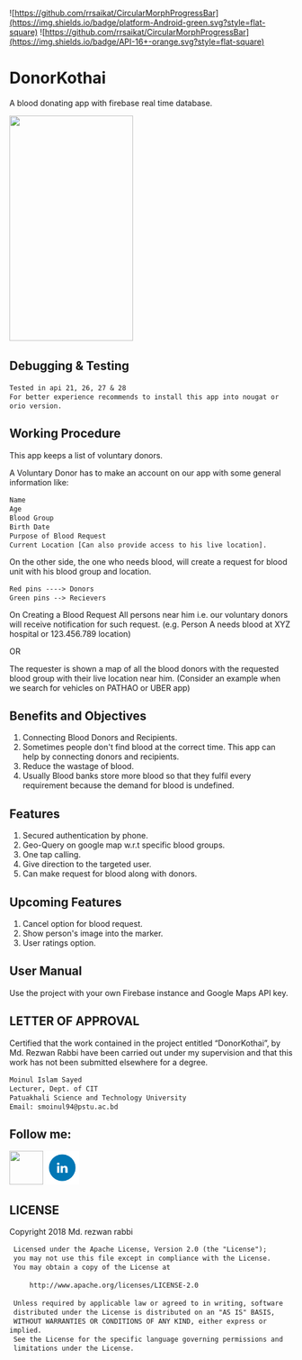 ![https://github.com/rrsaikat/CircularMorphProgressBar](https://img.shields.io/badge/platform-Android-green.svg?style=flat-square)
![https://github.com/rrsaikat/CircularMorphProgressBar](https://img.shields.io/badge/API-16+-orange.svg?style=flat-square)
# DonorKothai
A blood donating app with firebase real time database.

<p align="start">
  <img src="https://github.com/rrsaikat/DonorKothai/blob/master/searchDonor.gif" height="400" width="220"/>
</p>

## Debugging & Testing
    Tested in api 21, 26, 27 & 28
    For better experience recommends to install this app into nougat or orio version.

<!--
#### Download the app from :
[![](https://github.com/rrsaikat/DonorKothai/blob/master/fm.PNG)](https://failiem.lv/down.php?i=7fbdtqbt)
-->

## Working Procedure
This app keeps a list of voluntary donors.

A Voluntary Donor has to make an account on our app with some general information like:

    Name
    Age
    Blood Group
    Birth Date
    Purpose of Blood Request
    Current Location [Can also provide access to his live location].
On the other side, the one who needs blood, will create a request for blood unit with his blood group and location.

    Red pins ----> Donors
    Green pins --> Recievers
                    
On Creating a Blood Request
All persons near him i.e. our voluntary donors will receive notification for such request. (e.g. Person A needs blood at XYZ hospital or 123.456.789 location)

OR

The requester is shown a map of all the blood donors with the requested blood group with their live location near him. (Consider an example when we search for vehicles on PATHAO or UBER app)

## Benefits and Objectives
 1. Connecting Blood Donors and Recipients.
 2. Sometimes people don't find blood at the correct time. This app can help by connecting donors and recipients.
 3. Reduce the wastage of blood.
 4. Usually Blood banks store more blood so that they fulfil every requirement because the demand for blood is undefined.

## Features
 1. Secured authentication by phone.
 2. Geo-Query on google map w.r.t specific blood groups.
 2. One tap calling.
 3. Give direction to the targeted user.
 4. Can make request for blood along with donors.

## Upcoming Features
 1. Cancel option for blood request.
 2. Show person's image into the marker.
 3. User ratings option.
   
## User Manual
Use the project with your own Firebase instance and Google Maps API key.

## LETTER OF APPROVAL
Certified that the work contained in the project entitled “DonorKothai”, by Md. Rezwan Rabbi have been carried out under my supervision and that this work has not been submitted elsewhere for a degree.

    Moinul Islam Sayed 
    Lecturer, Dept. of CIT        
    Patuakhali Science and Technology University                        		
    Email: smoinul94@pstu.ac.bd

## Follow me:
<a href="https://www.facebook.com/rrsaikat/"><img src="http://2.bp.blogspot.com/-VKiajIE8QrQ/UhtxLts5USI/AAAAAAAAAPQ/3Xvn0e50PE0/s1600/facebook.png?" height= "60" width="60"></a>
<a href="www.linkedin.com/in/rezwan-rehman-969232173/"><img src="https://github.com/aritraroy/social-icons/blob/master/linkedin-icon.png?" height = "60" width="60"></a>

## LICENSE
  Copyright 2018 Md. rezwan rabbi

     Licensed under the Apache License, Version 2.0 (the "License");
     you may not use this file except in compliance with the License.
     You may obtain a copy of the License at

         http://www.apache.org/licenses/LICENSE-2.0

     Unless required by applicable law or agreed to in writing, software
     distributed under the License is distributed on an "AS IS" BASIS,
     WITHOUT WARRANTIES OR CONDITIONS OF ANY KIND, either express or implied.
     See the License for the specific language governing permissions and
     limitations under the License.
